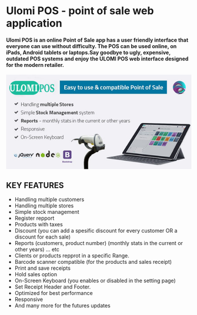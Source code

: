 # Ulomi POS - point of sale web application

#### Ulomi POS is an online Point of Sale app has a user friendly interface that everyone can use without difficulty. The POS can be used online, on iPads, Android tablets or laptops.Say goodbye to ugly, expensive, outdated POS systems and enjoy the ULOMI POS web interface designed for the modern retailer.

![preview](common/assets/img/large_marketing.png 'Title is optional')

## **KEY FEATURES**

- Handling multiple customers
- Handling multiple stores
- Simple stock management
- Register repport
- Products with taxes
- Discount (you can add a spesific discount for every customer OR a discount for each sale)
- Reports (customers, product number) (monthly stats in the current or other years) ... etc
- Clients or products repprot in a specific Range.
- Barcode scanner compatible (for the products and sales receipt)
- Print and save receipts
- Hold sales option
- On-Screen Keyboard (you enables or disabled in the setting page)
- Set Receipt Header and Footer.
- Optimized for best performance
- Responsive
- And many more for the futures updates
